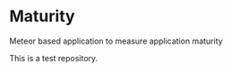 Maturity
========

Meteor based application to measure application maturity

This is a test repository.